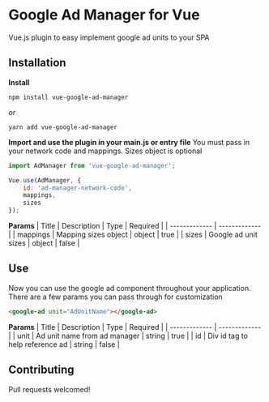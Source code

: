 # Google Ad Manager for Vue
Vue.js plugin to easy implement google ad units to your SPA

## Installation

**Install**

```
npm install vue-google-ad-manager
```
*or*
```
yarn add vue-google-ad-manager
```

**Import and use the plugin in your main.js or entry file** 
You must pass in your network code and mappings. Sizes object is optional

```javascript
import AdManager from 'vue-google-ad-manager';

Vue.use(AdManager, {
    id: 'ad-manager-network-code',
	mappings,
	sizes
});
```

**Params**
| Title  | Description | Type | Required |
| ------------- | ------------- |
| mappings  | Mapping sizes object | object  | true |
| sizes  | Google ad unit sizes  | object  | false  |

## Use
Now you can use the google ad component throughout your application. There are a few params you can pass through for customization

```html
<google-ad unit="AdUnitName"></google-ad>
```

**Params**
| Title  | Description | Type | Required |
| ------------- | ------------- |
| unit  | Ad unit name from ad manager | string  | true |
| id  | Div id tag to help reference ad  | string  | false  |



Contributing
------------

Pull requests welcomed!